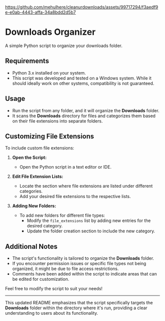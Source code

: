 


https://github.com/mehulhere/cleanurdownloads/assets/99717294/f3aedf9e-e0ab-4443-affa-34a8bdd2d5b7


# Downloads Organizer

A simple Python script to organize your downloads folder.

## Requirements

- Python 3.x installed on your system.
- This script was developed and tested on a Windows system. While it should ideally work on other systems, compatibility is not guaranteed.

## Usage

- Run the script from any folder, and it will organize the **Downloads** folder.
- It scans the **Downloads** directory for files and categorizes them based on their file extensions into separate folders.

## Customizing File Extensions

To include custom file extensions:

1. **Open the Script:**
   - Open the Python script in a text editor or IDE.

2. **Edit File Extension Lists:**
   - Locate the section where file extensions are listed under different categories.
   - Add your desired file extensions to the respective lists.

3. **Adding New Folders:**
   - To add new folders for different file types:
     - Modify the `file_extensions` list by adding new entries for the desired category.
     - Update the folder creation section to include the new category.

## Additional Notes

- The script's functionality is tailored to organize the **Downloads** folder.
- If you encounter permission issues or specific file types not being organized, it might be due to file access restrictions.
- Comments have been added within the script to indicate areas that can be edited for customization.

Feel free to modify the script to suit your needs!

---

This updated README emphasizes that the script specifically targets the **Downloads** folder within the directory where it's run, providing a clear understanding to users about its functionality.
